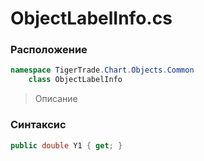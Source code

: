
# ObjectLabelInfo.cs
### Расположение
```csharp
namespace TigerTrade.Chart.Objects.Common  
    class ObjectLabelInfo
```

> Описание

### Синтаксис
```csharp
public double Y1 { get; }
```
